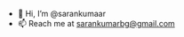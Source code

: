 - 👋 Hi, I’m @sarankumaar
- 📫 Reach me at sarankumarbg@gmail.com

<!---
sarankumaar/sarankumaar is a ✨ special ✨ repository because its `README.md` (this file) appears on your GitHub profile.
You can click the Preview link to take a look at your changes.
--->
